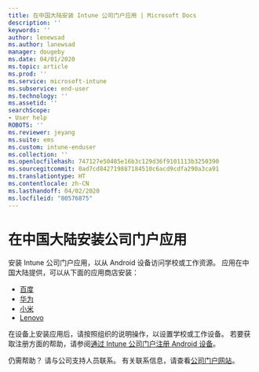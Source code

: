 ```yaml
---
title: 在中国大陆安装 Intune 公司门户应用 | Microsoft Docs
description: ''
keywords: ''
author: lenewsad
ms.author: lanewsad
manager: dougeby
ms.date: 04/01/2020
ms.topic: article
ms.prod: ''
ms.service: microsoft-intune
ms.subservice: end-user
ms.technology: ''
ms.assetid: ''
searchScope:
- User help
ROBOTS: ''
ms.reviewer: jeyang
ms.suite: ems
ms.custom: intune-enduser
ms.collection: ''
ms.openlocfilehash: 747127e50485e16b3c129d36f9101113b3250390
ms.sourcegitcommit: 0ad7cd842719887184510c6acd9cdfa290a3ca91
ms.translationtype: HT
ms.contentlocale: zh-CN
ms.lasthandoff: 04/02/2020
ms.locfileid: "80576875"
---
```

# <a name="install-company-portal-app-in-mainland-china"></a>在中国大陆安装公司门户应用   

安装 Intune 公司门户应用，以从 Android 设备访问学校或工作资源。 应用在中国大陆提供，可以从下面的应用商店安装： 

* [百度](https://go.microsoft.com/fwlink/?linkid=836946)
* [华为](https://go.microsoft.com/fwlink/?linkid=836948)
* [小米](https://go.microsoft.com/fwlink/?linkid=836947) 
* [Lenovo](https://go.microsoft.com/fwlink/?linkid=2125082)

在设备上安装应用后，请按照组织的说明操作，以设置学校或工作设备。 若要获取注册方面的帮助，请参阅[通过 Intune 公司门户注册 Android 设备](enroll-device-android-company-portal.md)。  

仍需帮助？ 请与公司支持人员联系。 有关联系信息，请查看[公司门户网站](https://go.microsoft.com/fwlink/?linkid=2010980)。
